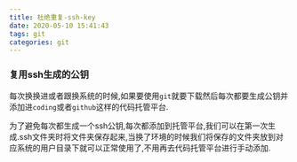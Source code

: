```yaml
---
title: 杜绝重复-ssh-key
date: 2020-05-10 15:41:43
tags: git
categories: git
---
```


### 	复用ssh生成的公钥

每次换换进或者跟换系统的时候,如果要使用`git`就要下载然后每次都要生成公钥并添加进`coding`或者`github`这样的代码托管平台.

<!--more-->

为了避免每次都生成一个ssh公钥,每次都添加到托管平台,我们可以在第一次生成.ssh文件夹时将文件夹保存起来,当换了环境的时候我们将保存的文件夹放到对应系统的用户目录下就可以正常使用了,不用再去代码托管平台进行手动添加.